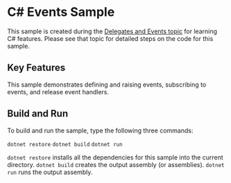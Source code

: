 C# Events Sample
================

This sample is created during the [Delegates and Events topic](../../docs/csharp/delegates-and-events.html)
for learning C# features. Please see that topic for detailed steps on the code
for this sample.

Key Features
------------

This sample demonstrates defining and raising events, subscribing to
events, and release event handlers.

Build and Run
-------------

To build and run the sample, type the following three commands:

`dotnet restore`
`dotnet build`
`dotnet run`

`dotnet restore` installs all the dependencies for this sample into the current directory.
`dotnet build` creates the output assembly (or assemblies).
`dotnet run` runs the output assembly.
